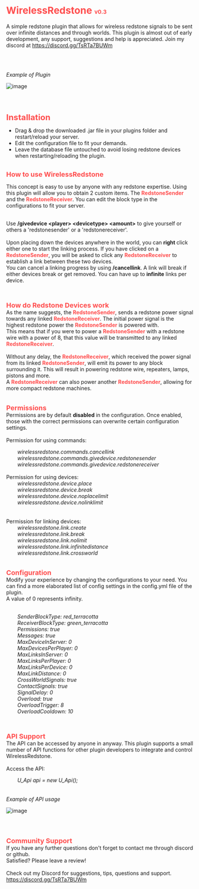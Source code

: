 # <span style="color: #ff4d4d"><b><span style="font-size: 26px">WirelessRedstone </span></b><span style="font-size: 15px">v0.3</span></span><br>
A simple redstone plugin that allows for wireless redstone signals to be sent over infinite distances and through worlds. This plugin is almost out of early development, any support, suggestions and help is appreciated. Join my discord at <a href="https://discord.gg/TsRTa7BUWm" target="_blank" class="externalLink" rel="nofollow">https://discord.gg/TsRTa7BUWm</a><br>

<br>
<br>

<i>Example of Plugin</i><br>

![image](https://www.spigotmc.org/attachments/untitled-png.733200/)

<br>
<br>

<b><span style="font-size: 22px"><span style="color: #ff4d4d">Installation</span></span></b><br>
<ul>
<li>Drag &amp; drop the downloaded .jar file in your plugins folder and restart/reload your server.</li>
<li>Edit the configuration file to fit your demands.</li>
<li>Leave the database file untouched to avoid losing redstone devices when restarting/reloading the plugin.</li>
</ul>
<br>
<b><span style="font-size: 18px"><span style="color: #ff4d4d">
How to use WirelessRedstone</span></span></b><br>

This concept is easy to use by anyone with any redstone expertise. Using this plugin will allow you to obtain 2 custom items. 
The <span style="color: #ff4d4d"><b>RedstoneSender</b></span> and the <span style="color: #ff4d4d"><b>RedstoneReceiver</b></span>. 
You can edit the block type in the configurations to fit your server.

<br>
Use <b>/givedevice &lt;player&gt; &lt;devicetype&gt; &lt;amount&gt;</b> to give yourself or others a 'redstonesender' or a 'redstonereceiver'.<br>
<br>
Upon placing down the devices anywhere in the world, you can <b>right </b>click either one to start the linking process. If you have clicked on a <span style="color: #ff4d4d"><b>RedstoneSender</b></span>, you will be asked to click any <span style="color: #ff4d4d"><b>RedstoneReceiver</b></span> to establish a link between these two devices.
<br>
You can cancel a linking progress by using <b>/cancellink</b>. A link will break if either devices break or get removed. You can have up to <b>infinite</b> links per device.

<br>
<br>
<br>

<b><span style="font-size: 18px"><span style="color: #ff4d4d">How do Redstone Devices work</span></span></b><br>
As the name suggests, the <span style="color: #ff4d4d"><b>RedstoneSender</b></span>, sends a redstone power signal towards any linked <span style="color: #ff4d4d"><b>RedstoneReceiver</b></span>. The initial power signal is the highest redstone power the <span style="color: #ff4d4d"><b>RedstoneSender</b></span> is powered with.
<br>
This means that if you were to power a <span style="color: #ff4d4d"><b>RedstoneSender</b></span> with a redstone wire with a power of 8, that this value will be transmitted to any linked <span style="color: #ff4d4d"><b>RedstoneReceiver</b></span>.
<br>
<br>
Without any delay, the <span style="color: #ff4d4d"><b>RedstoneReceiver</b></span>, which received the power signal from its linked <span style="color: #ff4d4d"><b>RedstoneSender</b></span>, will emit its power to any block surrounding it. This will result in powering redstone wire, repeaters, lamps, pistons and more.
<br>
A <span style="color: #ff4d4d"><b>RedstoneReceiver</b></span> can also power another <span style="color: #ff4d4d"><b>RedstoneSender</b></span>, allowing for more compact redstone machines.
<br>
<br>
<br>
<b><span style="font-size: 18px"><span style="color: #ff4d4d">Permissions</span></span></b><br>
Permissions are by default <b>disabled</b> in the configuration. Once enabled, those with the correct permissions can overwrite certain configuration settings.<br>
<br>
Permission for using commands:<br>
<div style="padding-left: 30px"><i> 
wirelessredstone.commands.cancellink<br>
wirelessredstone.commands.givedevice.redstonesender<br>
wirelessredstone.commands.givedevice.redstonereceiver
</i>&ZeroWidthSpace;</div>
<br>
Permission for using devices:<br>
<div style="padding-left: 30px"><i>
wirelessredstone.device.place<br>
wirelessredstone.device.break<br>
wirelessredstone.device.noplacelimit<br>
wirelessredstone.device.nolinklimit<br>
</i>&ZeroWidthSpace;</div>
<br>
Permission for linking devices:<br>
<div style="padding-left: 30px"><i> 
wirelessredstone.link.create<br>
wirelessredstone.link.break<br>
wirelessredstone.link.nolimit<br>
wirelessredstone.link.infinitedistance<br>
wirelessredstone.link.crossworld
</i>&ZeroWidthSpace;</div><br>
<br>
<b><span style="font-size: 18px"><span style="color: #ff4d4d">Configuration</span></span></b><br>
Modify your experience by changing the configurations to your need. You can find a more elaborated list of config settings in the config.yml file of the plugin.<br>
A value of 0 represents infinity.<br>
<br>
<div style="padding-left: 30px"><i>

SenderBlockType: red_terracotta<br>
ReceiverBlockType: green_terracotta<br>
Permissions: true<br>
Messages: true<br>
MaxDeviceInServer: 0<br>
MaxDevicesPerPlayer: 0<br>
MaxLinksInServer: 0<br>
MaxLinksPerPlayer: 0<br>
MaxLinksPerDevice: 0<br>
MaxLinkDistance: 0<br>
CrossWorldSignals: true<br>
ContactSignals: true<br>
SignalDelay: 0<br>
Overload: true<br>
OverloadTrigger: 8<br>
OverloadCooldown: 10<br>
</i>&ZeroWidthSpace;</div>
<br>
<b><span style="font-size: 18px"><span style="color: #ff4d4d">API Support</span></span></b><br>
The API can be accessed by anyone in anyway. This plugin supports a small number of API functions for other plugin developers to integrate and control WirelessRedstone.<br>
<br>
Access the API:<br>
<div style="padding-left: 30px"><i>
U_Api api = new U_Api();
</i>&ZeroWidthSpace;</div>
<br>
<br>
<i>Example of API usage</i><br>

![image](https://www.spigotmc.org/attachments/api-png.733199/)

<br>
<br>

<b><span style="font-size: 18px"><span style="color: #ff4d4d">Community Support</span></span></b><br>
If you have any further questions don't forget to contact me through discord or github.<br>
Satisfied? Please leave a review!<br>
<br>
Check out my Discord for suggestions, tips, questions and support.<br>
<a href="https://discord.gg/TsRTa7BUWm" target="_blank" class="externalLink" rel="nofollow">https://discord.gg/TsRTa7BUWm</a>
</blockquote>

